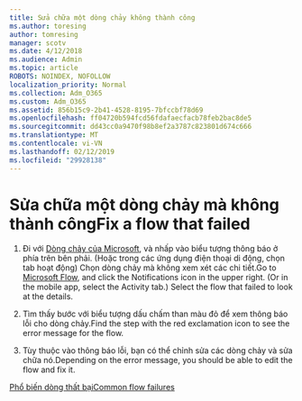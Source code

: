```yaml
---
title: Sửa chữa một dòng chảy không thành công
ms.author: toresing
author: tomresing
manager: scotv
ms.date: 4/12/2018
ms.audience: Admin
ms.topic: article
ROBOTS: NOINDEX, NOFOLLOW
localization_priority: Normal
ms.collection: Adm_O365
ms.custom: Adm_O365
ms.assetid: 856b15c9-2b41-4528-8195-7bfccbf78d69
ms.openlocfilehash: ff04720b594fcd56fdafaecfacb78feb2bac8de5
ms.sourcegitcommit: dd43cc0a9470f98b8ef2a3787c823801d674c666
ms.translationtype: MT
ms.contentlocale: vi-VN
ms.lasthandoff: 02/12/2019
ms.locfileid: "29928138"
---
```

# <a name="fix-a-flow-that-failed"></a><span data-ttu-id="9f88e-102">Sửa chữa một dòng chảy mà không thành công</span><span class="sxs-lookup"><span data-stu-id="9f88e-102">Fix a flow that failed</span></span>

1. <span data-ttu-id="9f88e-p101">Đi với [Dòng chảy của Microsoft](https://flow.microsoft.com/), và nhấp vào biểu tượng thông báo ở phía trên bên phải. (Hoặc trong các ứng dụng điện thoại di động, chọn tab hoạt động) Chọn dòng chảy mà không xem xét các chi tiết.</span><span class="sxs-lookup"><span data-stu-id="9f88e-p101">Go to [Microsoft Flow](https://flow.microsoft.com/), and click the Notifications icon in the upper right. (Or in the mobile app, select the Activity tab.) Select the flow that failed to look at the details.</span></span>
    
2. <span data-ttu-id="9f88e-105">Tìm thấy bước với biểu tượng dấu chấm than màu đỏ để xem thông báo lỗi cho dòng chảy.</span><span class="sxs-lookup"><span data-stu-id="9f88e-105">Find the step with the red exclamation icon to see the error message for the flow.</span></span>
    
3. <span data-ttu-id="9f88e-106">Tùy thuộc vào thông báo lỗi, bạn có thể chỉnh sửa các dòng chảy và sửa chữa nó.</span><span class="sxs-lookup"><span data-stu-id="9f88e-106">Depending on the error message, you should be able to edit the flow and fix it.</span></span> 
    
[<span data-ttu-id="9f88e-107">Phổ biến dòng thất bại</span><span class="sxs-lookup"><span data-stu-id="9f88e-107">Common flow failures</span></span>](https://go.microsoft.com/fwlink/?linkid=872110)
  


